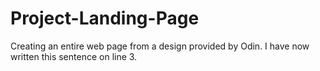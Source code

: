 # Project-Landing-Page
Creating an entire web page from a design provided by Odin.
I have now written this sentence on line 3. 
